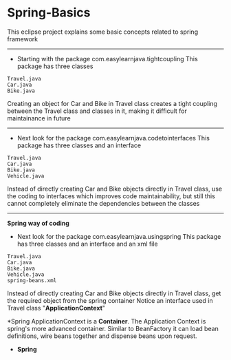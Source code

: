 # Spring-Basics
This eclipse project explains some basic concepts related to spring framework 
***

* Starting with the package com.easylearnjava.tightcoupling
This package has three classes 
```
Travel.java
Car.java
Bike.java
```
Creating an object for Car and Bike in Travel class creates a tight coupling between the Travel class and classes in it, making it difficult for maintainance in future
***

* Next look for the package com.easylearnjava.codetointerfaces
This package has three classes and an interface
```
Travel.java
Car.java
Bike.java
Vehicle.java
```
Instead of directly creating Car and Bike objects directly in Travel class, use the coding to interfaces which improves code maintainability, but still this cannot completely eliminate the dependencies between the classes
***
<b>Spring way of coding</b>
* Next look for the package com.easylearnjava.usingspring
This package has three classes and an interface and an xml file
```
Travel.java
Car.java
Bike.java
Vehicle.java
spring-beans.xml
```
Instead of directly creating Car and Bike objects directly in Travel class, get the required object from the spring container
Notice an interface used in Travel class "<b>ApplicationContext</b>"

*Spring ApplicationContext is a <b>Container</b>. The Application Context is spring's more advanced container. Similar to BeanFactory it can load bean definitions, wire beans together and dispense beans upon request.


* <b>Spring </b> 
